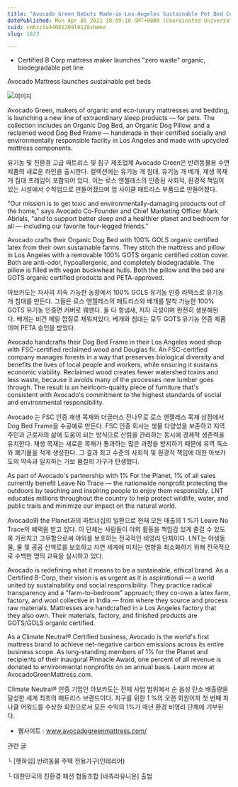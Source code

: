 ```yaml
---
title: "Avocado Green Debuts Made-in-Los-Angeles Sustainable Pet Bed Collection"
datePublished: Mon Apr 05 2021 18:09:10 GMT+0000 (Coordinated Universal Time)
cuid: cm6zz1u44001209l8128vhemo
slug: 1623

---
```



- Certified B Corp mattress maker launches "zero waste" organic, biodegradable pet line

Avocado Mattress launches sustainable pet beds

![이미지](https://cdn.hashnode.com/res/hashnode/image/upload/v1739247490898/635c900e-1bd7-401e-8aa3-d81c452873d6.jpeg)

Avocado Green, makers of organic and eco-luxury mattresses and bedding, is launching a new line of extraordinary sleep products — for pets. The collection includes an Organic Dog Bed, an Organic Dog Pillow, and a reclaimed wood Dog Bed Frame — handmade in their certified socially and environmentally responsible facility in Los Angeles and made with upcycled mattress components.

유기농 및 친환경 고급 매트리스 및 침구 제조업체 Avocado Green은 반려동물용 수면 제품의 새로운 라인을 출시한다. 컬렉션에는 유기농 개 침대, 유기농 개 베개, 재생 목재 개 침대 프레임이 포함되어 있다. 이는 로스 앤젤레스의 인증된 사회적, 환경적 책임이 있는 시설에서 수작업으로 만들어졌으며 업 사이클 매트리스 부품으로 만들어졌다.

"Our mission is to get toxic and environmentally-damaging products out of the home," says Avocado Co-Founder and Chief Marketing Officer Mark Abrials, "and to support better sleep and a healthier planet and bedroom for all — including our favorite four-legged friends."

Avocado crafts their Organic Dog Bed with 100% GOLS organic certified latex from their own sustainable farms. They stitch the mattress and pillow in Los Angeles with a removable 100% GOTS organic certified cotton cover. Both are anti-odor, hypoallergenic, and completely biodegradable. The pillow is filled with vegan buckwheat hulls. Both the pillow and the bed are GOTS organic certified products and PETA-approved.

아보카도는 자사의 지속 가능한 농장에서 100% GOLS 유기농 인증 라텍스로 유기농 개 침대를 만든다. 그들은 로스 앤젤레스의 매트리스와 베개를 탈착 가능한 100% GOTS 유기농 인증면 커버로 꿰맨다. 둘 다 항냄새, 저자 극성이며 완전히 생분해된다. 베개는 비건 메밀 껍질로 채워져있다. 베개와 침대는 모두 GOTS 유기농 인증 제품이며 PETA 승인을 받았다.

Avocado handcrafts their Dog Bed Frame in their Los Angeles wood shop with FSC-certified reclaimed wood and Douglas fir. An FSC-certified company manages forests in a way that preserves biological diversity and benefits the lives of local people and workers, while ensuring it sustains economic viability. Reclaimed wood creates fewer watershed toxins and less waste, because it avoids many of the processes new lumber goes through. The result is an heirloom-quality piece of furniture that's consistent with Avocado's commitment to the highest standards of social and environmental responsibility.

Avocado 는 FSC 인증 재생 목재와 더글러스 전나무로 로스 앤젤레스 목재 상점에서 Dog Bed Frame을 수공예로 만든다. FSC 인증 회사는 생물 다양성을 보존하고 지역 주민과 근로자의 삶에 도움이 되는 방식으로 산림을 관리하는 동시에 경제적 생존력을 유지한다. 재생 목재는 새로운 목재가 통과하는 많은 과정을 방지하기 때문에 유역 독소와 폐기물을 적게 생성한다. 그 결과 최고 수준의 사회적 및 환경적 책임에 대한 아보카도의 약속과 일치하는 가보 품질의 가구가 탄생했다.

As part of Avocado's partnership with 1% For the Planet, 1% of all sales currently benefit Leave No Trace — the nationwide nonprofit protecting the outdoors by teaching and inspiring people to enjoy them responsibly. LNT educates millions throughout the country to help protect wildlife, water, and public trails and minimize our impact on the natural world.

Avocado와 the Planet과의 파트너십의 일환으로 현재 모든 매출의 1 %가 Leave No Trace의 혜택을 받고 있다. 이 단체는 사람들이 야외 활동을 책임감 있게 즐길 수 있도록 가르치고 고무함으로써 야외를 보호하는 전국적인 비영리 단체이다. LNT는 야생동물, 물 및 공공 산책로를 보호하고 자연 세계에 미치는 영향을 최소화하기 위해 전국적으로 수백만 명의 교육을 실시하고 있다.

Avocado is redefining what it means to be a sustainable, ethical brand. As a Certified B-Corp, their vision is as urgent as it is aspirational — a world united by sustainability and social responsibility. They practice radical transparency and a "farm-to-bedroom" approach; they co-own a latex farm, factory, and wool collective in India — from where they source and process raw materials. Mattresses are handcrafted in a Los Angeles factory that they also own. Their materials, factory, and finished products are GOTS/GOLS organic certified.

As a Climate Neutral® Certified business, Avocado is the world's first mattress brand to achieve net-negative carbon emissions across its entire business scope. As long-standing members of 1% for the Planet and recipients of their inaugural Pinnacle Award, one percent of all revenue is donated to environmental nonprofits on an annual basis. Learn more at AvocadoGreenMattress.com.

Climate Neutral® 인증 기업인 아보카도는 전체 사업 범위에서 순 음성 탄소 배출량을 달성한 세계 최초의 매트리스 브랜드이다. 지구를 위한 1 %의 오랜 회원이자 첫 번째 피나클 어워드를 수상한 회원으로서 모든 수익의 1%가 매년 환경 비영리 단체에 기부된다.

- 웹사이트 : www.avocadogreenmattress.com/

관련 글

└ [펫하임] 반려동물 주택 전용가구(인테리어)

└ 대한민국의 친환경 패션 협동조합 [네츄라유니온] 출범